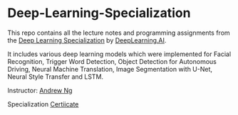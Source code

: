 # Deep-Learning-Specialization
This repo contains all the lecture notes and programming assignments from the [Deep Learning Specialization](https://www.coursera.org/specializations/deep-learning?utm_source=gg&utm_medium=sem&utm_campaign=17-DeepLearning-IN&utm_content=B2C&campaignid=6495527979&adgroupid=73202341370&device=c&keyword=deep%20learning%20specialization&matchtype=e&network=g&devicemodel=&adpostion=&creativeid=381790097712&hide_mobile_promo&gclid=Cj0KCQjwheyUBhD-ARIsAHJNM-OOp6SdniZ7ng746DEii5vcEBGZCXNem2LWOxmqB0LAIYDovzixXlUaAmrjEALw_wcB) by [DeepLearning.AI](https://www.deeplearning.ai/). 

It includes various deep learning models which were implemented for Facial Recognition, Trigger Word Detection, Object Detection for Autonomous Driving, Neural Machine Translation, Image Segmentation with U-Net, Neural Style Transfer and LSTM.

Instructor: [Andrew Ng](https://www.andrewng.org/)

Specialization [Certiicate](https://www.coursera.org/account/accomplishments/specialization/certificate/TMHR9WZYALDZ)
